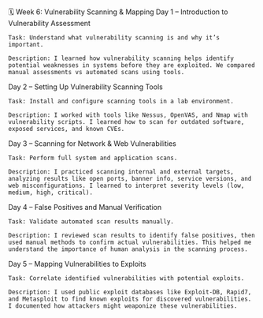 🗓️ Week 6: Vulnerability Scanning & Mapping
Day 1 – Introduction to Vulnerability Assessment

    Task: Understand what vulnerability scanning is and why it’s important.

    Description: I learned how vulnerability scanning helps identify potential weaknesses in systems before they are exploited. We compared manual assessments vs automated scans using tools.

Day 2 – Setting Up Vulnerability Scanning Tools

    Task: Install and configure scanning tools in a lab environment.

    Description: I worked with tools like Nessus, OpenVAS, and Nmap with vulnerability scripts. I learned how to scan for outdated software, exposed services, and known CVEs.

Day 3 – Scanning for Network & Web Vulnerabilities

    Task: Perform full system and application scans.

    Description: I practiced scanning internal and external targets, analyzing results like open ports, banner info, service versions, and web misconfigurations. I learned to interpret severity levels (low, medium, high, critical).

Day 4 – False Positives and Manual Verification

    Task: Validate automated scan results manually.

    Description: I reviewed scan results to identify false positives, then used manual methods to confirm actual vulnerabilities. This helped me understand the importance of human analysis in the scanning process.

Day 5 – Mapping Vulnerabilities to Exploits

    Task: Correlate identified vulnerabilities with potential exploits.

    Description: I used public exploit databases like Exploit-DB, Rapid7, and Metasploit to find known exploits for discovered vulnerabilities. I documented how attackers might weaponize these vulnerabilities.
